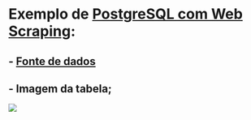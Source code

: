 # Exemplo de [PostgreSQL com Web Scraping](https://github.com/Mendes1302/Python-Learning/blob/master/Application/POSTGRESQL_WEB_SCRAPING.py):
## - [Fonte de dados](https://www.todamateria.com.br/siglas-estados-brasileiros/)
## - Imagem da tabela;
![](https://github.com/Mendes1302/Python-Learning/blob/master/Application/table_statesbrazil.png)
